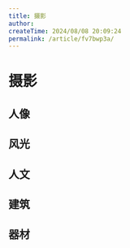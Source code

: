 ```yaml
---
title: 摄影
author:
createTime: 2024/08/08 20:09:24
permalink: /article/fv7bwp3a/
---
```


# 摄影

## 人像

## 风光

## 人文

## 建筑

## 器材
